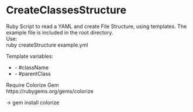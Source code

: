 CreateClassesStructure
======================

Ruby Script to read a YAML and create File Structure, using templates. The example file is included in the root directory.
<br />
Use:
 <br /> ruby createStructure example.yml

Template variables:
<ul>
	<li>- #className 	</li>
	<li>- #parentClass  </li>
</ul>
Require Colorize Gem
<br/ > https://rubygems.org/gems/colorize

 -> gem install colorize

